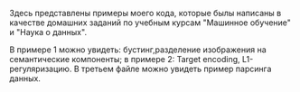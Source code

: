 Здесь представлены примеры моего кода, которые былы написаны в качестве домашних заданий по учебным курсам "Машинное обучение" и "Наука о данных".

В примере 1 можно увидеть: бустинг,разделение изображения на семантические компоненты; в примере 2: Target encoding, L1-регуляризацию. В третьем файле можно увидеть пример парсинга данных.

